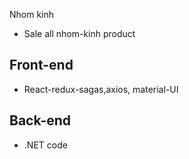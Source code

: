 Nhom kinh 
- Sale all nhom-kinh product 

## Front-end 

- React-redux-sagas,axios, material-UI

## Back-end 

- .NET code 
